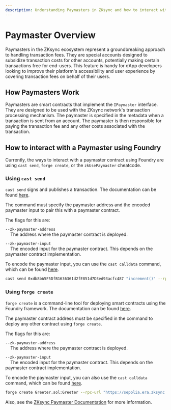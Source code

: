 ```yaml
---
description: Understanding Paymasters in ZKsync and how to interact with them using Foundry tools like cast send and forge create.
---
```


# Paymaster Overview

Paymasters in the ZKsync ecosystem represent a groundbreaking approach to handling transaction fees. They are special accounts designed to subsidize transaction costs for other accounts, potentially making certain transactions free for end-users. This feature is handy for dApp developers looking to improve their platform's accessibility and user experience by covering transaction fees on behalf of their users.

## How Paymasters Work

Paymasters are smart contracts that implement the `IPaymaster` interface. They are designed to be used with the ZKsync network's transaction processing mechanism. The paymaster is specified in the metadata when a transaction is sent from an account. The paymaster is then responsible for paying the transaction fee and any other costs associated with the transaction.

## How to interact with a Paymaster using Foundry

Currently, the ways to interact with a paymaster contract using Foundry are using `cast send`, `forge create`, or the `zkUsePaymaster` cheatcode.

### Using `cast send`

`cast send` signs and publishes a transaction. The documentation can be found [here](/cast/reference/send). 

The command must specify the paymaster address and the encoded paymaster input to pair this with a paymaster contract.

The flags for this are: 

`--zk-paymaster-address`  
&nbsp;&nbsp;&nbsp;&nbsp;The address where the paymaster contract is deployed.

`--zk-paymaster-input`  
&nbsp;&nbsp;&nbsp;&nbsp;The encoded input for the paymaster contract. This depends on the paymaster contract implementation.

To encode the paymaster input, you can use the `cast calldata` command, which can be found [here](/cast/reference/calldata).

```bash
cast send 0xdb8bA5F5DfB1636361d2fE851d7D3ed93acfc487 "increment()" --rpc-url https://sepolia.era.zksync.dev --private-key <your-private-key> --zk-paymaster-address 0x3cB2b87D10Ac01736A65688F3e0Fb1b070B3eeA3 --zk-paymaster-input $(cast calldata "approvalBased(address,uint256,bytes)" 0x31c43ac5e6A0fe62954B9056441b0A214722516e 1000000000000000000 "0x")
```

### Using `forge create`

`forge create` is a command-line tool for deploying smart contracts using the Foundry framework. The documentation can be found [here](/forge/reference/create).

The paymaster contract address must be specified in the command to deploy any other contract using `forge create`.

The flags for this are: 

`--zk-paymaster-address`  
&nbsp;&nbsp;&nbsp;&nbsp;The address where the paymaster contract is deployed.

`--zk-paymaster-input`  
&nbsp;&nbsp;&nbsp;&nbsp;The encoded input for the paymaster contract. This depends on the paymaster contract implementation.

To encode the paymaster input, you can also use the `cast calldata` command, which can be found [here](/cast/reference/calldata).

```bash
forge create Greeter.sol:Greeter --rpc-url "https://sepolia.era.zksync.dev" --private-key <your-private-key> --zksync --zk-paymaster-address 0x3cB2b87D10Ac01736A65688F3e0Fb1b070B3eeA3 --zk-paymaster-input $(cast calldata "approvalBased(address,uint256,bytes)" 0x31c43ac5e6A0fe62954B9056441b0A214722516e 1 "0x")
```

Also, see the [ZKsync Paymaster Documentation](https://docs.zksync.io/build/developer-reference/account-abstraction/paymasters) for more information.